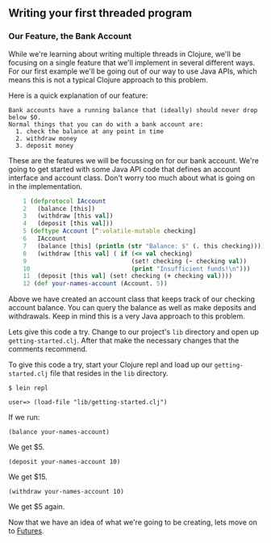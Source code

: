 ## Writing your first threaded program

### Our Feature, the Bank Account

While we're learning about writing multiple threads in Clojure, we'll be focusing on a single feature that we'll implement in several different ways. For our first example we'll be going out of our way to use Java APIs, which means this is not a typical Clojure approach to this problem.

Here is a quick explanation of our feature:

    Bank accounts have a running balance that (ideally) should never drop below $0.
    Normal things that you can do with a bank account are:
      1. check the balance at any point in time
      2. withdraw money
      3. deposit money

These are the features we will be focussing on for our bank account.  We're going to get started with some Java API code that defines an account interface and account class.  Don't worry too much about what is going on in the implementation.

~~~clojure
    1 (defprotocol IAccount
    2   (balance [this])
    3   (withdraw [this val])
    4   (deposit [this val]))
    5 (deftype Account [^:volatile-mutable checking]
    6   IAccount
    7   (balance [this] (println (str "Balance: $" (. this checking))))
    8   (withdraw [this val] ( if (<= val checking)
    9                             (set! checking (- checking val))
    10                            (print "Insufficient funds!\n")))
    11  (deposit [this val] (set! checking (+ checking val))))
    12 (def your-names-account (Account. 5))
~~~

Above we have created an account class that keeps track of our checking account balance.  You can query the balance as well as make deposits and withdrawals. Keep in mind this is a very Java approach to this problem.

Lets give this code a try. Change to our project's `lib` directory and open up `getting-started.clj`.  After that make the necessary changes that the comments recommend.

To give this code a try, start your Clojure repl and load up our `getting-started.clj` file that resides in the `lib` directory.

`$ lein repl`

`user=> (load-file "lib/getting-started.clj")`

If we run:

`(balance your-names-account)`

We get $5.

`(deposit your-names-account 10)`

We get $15.

`(withdraw your-names-account 10)`

We get $5 again.

Now that we have an idea of what we're going to be creating, lets move on to [Futures](Futures.md).
